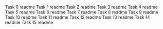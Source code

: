 Task 0 readme
Task 1 readme
Task 2 readme
Task 3 readme
Task 4 readme
Task 5 readme
Task 6 readme
Task 7 readme
Task 8 readme
Task 9 readme
Task 10 readme
Task 11 readme
Task 12 readme
Task 13 readme
Task 14 readme
Task 15 readme
